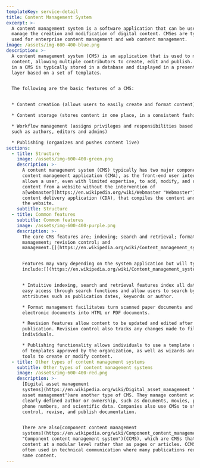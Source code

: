 ```yaml
---
templateKey: service-detail
title: Content Management System
excerpt: >-
  A content management system is a software application that can be used to
  manage the creation and modification of digital content. CMSes are typically
  used for enterprise content management and web content management.
image: /assets/img-600-400-blue.png
description: >-
  A content management system (CMS) is an application that is used to manage web
  content, allowing multiple contributors to create, edit and publish. Content
  in a CMS is typically stored in a database and displayed in a presentation
  layer based on a set of templates.


  The following are the basic features of a CMS:


  * Content creation (allows users to easily create and format content)

  * Content storage (stores content in one place, in a consistent fashion)

  * Workflow management (assigns privileges and responsibilities based on roles
  such as authors, editors and admins)

  * Publishing (organizes and pushes content live)
sections:
  - title: Structure
    image: /assets/img-600-400-green.png
    description: >-
      A content management system (CMS) typically has two major components: a
      content management application (CMA), as the front-end user interface that
      allows a user, even with limited expertise, to add, modify, and remove
      content from a website without the intervention of
      a[webmaster](https://en.wikipedia.org/wiki/Webmaster "Webmaster"); and a
      content delivery application (CDA), that compiles the content and updates
      the website.
    subtitle: Structure
  - title: Common features
    subtitle: Common features
    image: /assets/img-600-400-purple.png
    description: >-
      The core CMS features are; indexing; search and retrieval; format
      management; revision control; and
      management.[](https://en.wikipedia.org/wiki/Content_management_system#cite_note-8)


      Features may vary depending on the system application but will typically
      include:[](https://en.wikipedia.org/wiki/Content_management_system#cite_note-9)


      * Intuitive indexing, search and retrieval features index all data for
      easy access through search functions and allow users to search by
      attributes such as publication dates, keywords or author.

      * Format management facilitates turn scanned paper documents and legacy
      electronic documents into HTML or PDF documents.

      * Revision features allow content to be updated and edited after initial
      publication. Revision control also tracks any changes made to files by
      individuals.

      * Publishing functionality allows individuals to use a template or a set
      of templates approved by the organization, as well as wizards and other
      tools to create or modify content.
  - title: Other types of content management systems
    subtitle: Other types of content management systems
    image: /assets/img-600-400-red.png
    description: >-
      [Digital asset management
      systems](https://en.wikipedia.org/wiki/Digital_asset_management "Digital
      asset management")are another type of CMS. They manage content with
      clearly defined author or ownership, such as documents, movies, pictures,
      phone numbers, and scientific data. Companies also use CMSs to store,
      control, revise, and publish documentation.


      There are also[component content management
      systems](https://en.wikipedia.org/wiki/Component_content_management_system
      "Component content management system")(CCMS), which are CMSs that manage
      content at a modular level rather than as pages or articles. CCMSs are
      often used in technical communication where many publications reuse the
      same content.
---
```

